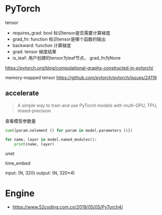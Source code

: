 
# PyTorch


tensor
- requires_grad: bool 标识tensor是否需要计算梯度
- grad_fn: function 标识tensor是哪个函数的输出
- backward: function 计算梯度
- grad: tensor 梯度结果
- is_leaf: 用户创建的tensor为leaf节点， grad_fn为None





https://pytorch.org/blog/computational-graphs-constructed-in-pytorch/

memory-mapped tensor
https://github.com/pytorch/pytorch/issues/24119


## accelerate
> A simple way to train and use PyTorch models with multi-GPU, TPU, mixed-precision


查看模型参数量
```py
sum([param.nelement () for param in model.parameters ()])
```


```py
for name, layer in model.named_modules():
    print(name, layer)
```


unet

time_embed

input: (N, 320)
output: (N, 320*4)





# Engine

- https://www.52coding.com.cn/2019/05/05/PyTorch4/

